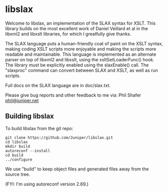libslax
=======

Welcome to libslax, an implementation of the SLAX syntax for XSLT.
This library builds on the most excellent work of Daniel Veillard et
al in the libxml2 and libxslt libraries, for which I greatfully give
thanks.

The SLAX language puts a human-friendly coat of paint on the XSLT
syntax, making coding XSLT scripts more enjoyable and making the
scripts more readable and maintainable.  This language is implemented
as an alternate parser on top of libxml2 and libxslt, using the
xsltSetLoaderFunc() hook.  The library must be explicitly
enabled using the slaxEnable() call.  The "slaxproc" command
can convert between SLAX and XSLT, as well as run scripts.

Full docs on the SLAX language are in doc/slax.txt.

Please give bug reports and other feedback to me via:
   Phil Shafer <phil@juniper.net>


Building libslax
----------------

To build libslax from the git repo:

    git clone https://github.com/Juniper/libslax.git
    cd libslax
    mkdir build
    autoreconf --install
    cd build
    ../configure

We use "build" to keep object files and generated files away from the
source tree.

(FYI: I'm using autoreconf version 2.69.)
